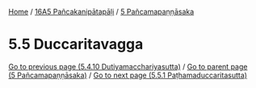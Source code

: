 
[Home](/) / [16A5 Pañcakanipātapāḷi](../../16A5.md) / [5 Pañcamapaṇṇāsaka](../5.md)

# 5.5 Duccaritavagga


[Go to previous page (5.4.10 Dutiyamacchariyasutta)](5.4/5.4.10.md) / [Go to parent page (5 Pañcamapaṇṇāsaka)](../5.md) / [Go to next page (5.5.1 Paṭhamaduccaritasutta)](5.5/5.5.1.md)


